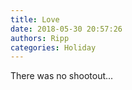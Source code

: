 ```yaml
---
title: Love
date: 2018-05-30 20:57:26
authors: Ripp
categories: Holiday
---
```


 There was no shootout...